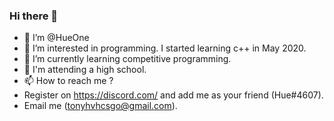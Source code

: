 ### Hi there 👋


- 🥳 I’m @HueOne
- 👀 I’m interested in programming. I started learning c++ in May 2020.
- 🌱 I’m currently learning competitive programming.
- 🧶 I'm attending a high school.
- 📫 How to reach me ?
- Register on https://discord.com/ and add me as your friend (Hue#4607).
- Email me (tonyhvhcsgo@gmail.com).

